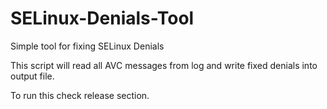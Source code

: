 # SELinux-Denials-Tool
Simple tool for fixing SELinux Denials

This script will read all AVC messages from log and write fixed denials into output file. 

To run this check release section.
